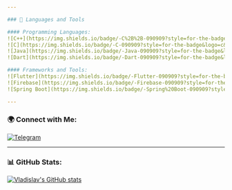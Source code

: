 ```yaml
---

### 🔧 Languages and Tools

#### Programming Languages:
![C++](https://img.shields.io/badge/-C%2B%2B-090909?style=for-the-badge&logo=c%2B%2B&logoColor=00599C)
![C](https://img.shields.io/badge/-C-090909?style=for-the-badge&logo=c&logoColor=00599C)
![Java](https://img.shields.io/badge/-Java-090909?style=for-the-badge&logo=java&logoColor=F8C52C)
![Dart](https://img.shields.io/badge/-Dart-090909?style=for-the-badge&logo=dart&logoColor=097CDB)

#### Frameworks and Tools:
![Flutter](https://img.shields.io/badge/-Flutter-090909?style=for-the-badge&logo=flutter&logoColor=47C5FB)
![Firebase](https://img.shields.io/badge/-Firebase-090909?style=for-the-badge&logo=firebase&logoColor=F8C52C)
![Spring Boot](https://img.shields.io/badge/-Spring%20Boot-090909?style=for-the-badge&logo=springboot&logoColor=6DB33F)

---
```


### 🌍 Connect with Me:
  [![Telegram](https://img.shields.io/badge/-Telegram-090909?style=for-the-badge&logo=telegram&logoColor=27A0D9)](https://t.me/Spiliv8ler)

---

### 📊 GitHub Stats:
[![Vladislav's GitHub stats](https://github-readme-stats.vercel.app/api?username=VechkanovVV&count_private=true&show_icons=true&theme=dark)](https://github.com/anuraghazra/github-readme-stats)
